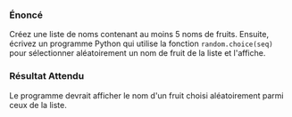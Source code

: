 ### Énoncé

Créez une liste de noms contenant au moins 5 noms de fruits. Ensuite, écrivez un programme Python qui utilise la fonction ```random.choice(seq)``` pour sélectionner aléatoirement un nom de fruit de la liste et l'affiche.

### Résultat Attendu

Le programme devrait afficher le nom d'un fruit choisi aléatoirement parmi ceux de la liste.